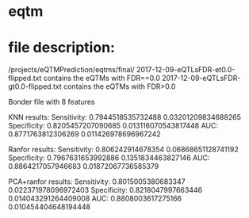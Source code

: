 # eqtm
# file description:
/projects/eQTMPrediction/eqtms/final/
2017-12-09-eQTLsFDR-et0.0-flipped.txt contains the eQTMs with FDR==0.0
2017-12-09-eQTLsFDR-gt0.0-flipped.txt contains the eQTMs with FDR>0.0

Bonder file with 8 features

KNN results:
Sensitivity: 0.7944518535732488 0.03201209834688265
Specificity: 0.8205457207090685 0.013116070543817448
AUC: 0.8771763812306269 0.011426978696967242

Ranfor results:
Sensitivity: 0.806242914678354 0.06868651128741192
Specificity: 0.7967631653992886 0.1351834463827146
AUC: 0.8864217057946683 0.01872067736585379

PCA+ranfor results:
Sensitivity: 0.8015005380683347 0.022371978096972403
Specificity: 0.8218047997663446 0.014043291264409008
AUC: 0.8808003617275166 0.010454404648194448
